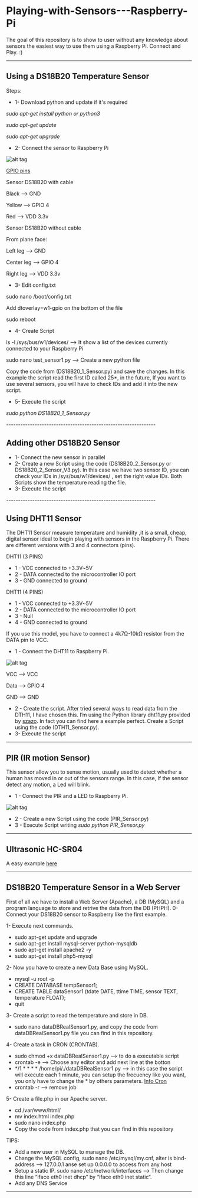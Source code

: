 # Playing-with-Sensors---Raspberry-Pi
The goal of this repository is to show to user without any knowledge about sensors the easiest way to use them using a Raspberry Pi. Connect and Play. :)

------------------------------------------------------
<h2>Using a DS18B20 Temperature Sensor</h2>
Steps:

- 1- Download python and update if it's required
<p><em>sudo apt-get install python or python3</em>
<p><em>sudo apt-get update</em>
<p><em>sudo apt-get upgrade</em>
<p>


- 2- Connect the sensor to Raspberry Pi

![alt tag](https://raw.github.com/rnieva/Playing-with-Sensors---Raspberry-Pi/master/scheme1_DS18B20.png)

[GPIO pins](https://www.raspberrypi.org/documentation/usage/gpio/images/a-and-b-gpio-numbers.png)
<p>Sensor DS18B20 with cable
<p>Black --> GND
<p>Yellow --> GPIO 4 
<p>Red --> VDD 3.3v
<p>
<p>Sensor DS18B20 without cable
<p>From plane face:
<p>Left leg --> GND
<p>Center leg --> GPIO 4 
<p>Right leg --> VDD 3.3v
<p>


- 3- Edit config.txt
<p>sudo nano /boot/config.txt
<p>Add dtoverlay=w1-gpio on the bottom of the file 
<p>sudo reboot
<p>


- 4- Create Script 
<p>ls -l /sys/bus/w1/devices/ --> It show a list of the devices currently connected to your Raspberry Pi
<p>sudo nano test_sensor1.py --> Create a new python file
<p>Copy the code from (DS18B20_1_Sensor.py) and save the changes. In this example the script read the first ID called 25*, in the future, If you want to use several sensors, you will have to check IDs and add it into the new script.
<p>

- 5- Execute the script
<p> <em>sudo python DS18B20_1_Sensor.py</em>
<p>
---------------------------------------------------------------
<h2>Adding other DS18B20 Sensor</h2>

- 1- Connect the new sensor in parallel
- 2- Create a new Script using the code (DS18B20_2_Sensor.py or DS18B20_2_Sensor_V3.py). In this case we have two sensor ID, you can check your IDs in /sys/bus/w1/devices/ , set the right value IDs. Both Scripts show the temperature reading the file.  
- 3- Execute the script

<p>
---------------------------------------------------------------
<h2>Using DHT11 Sensor</h2>

The DHT11 Sensor measure temperature and humidity ,it is a small, cheap, digital sensor ideal to begin playing with sensors in the Raspberry Pi. There are different versions with 3 and 4 connectors (pins).

DHT11 (3 PINS)
- 1 - VCC connected to +3.3V~5V
- 2 - DATA connected to the microcontroller IO port
- 3 - GND connected to ground

DHT11 (4 PINS)
- 1 - VCC connected to +3.3V~5V
- 2 - DATA connected to the microcontroller IO port
- 3 - Null
- 4 - GND connected to ground

If you use this model, you have to connect a 4k7Ω-10kΩ resistor from the DATA pin to VCC.

- 1 - Connect the DHT11 to Raspberry Pi.

![alt tag](https://raw.github.com/rnieva/Playing-with-Sensors---Raspberry-Pi/master/scheme1_DHT11.png)

<p>VCC --> VCC
<p>Data --> GPIO 4 
<p>GND --> GND

- 2 - Create the script.
 After tried several ways to read data from the DTH11, I have chosen this. I’m using the Python library dht11.py provided by [szazo](https://github.com/szazo/DHT11_Python/blob/master/dht11.py). In fact you can find here a example perfect.
 Create a Script using the code (DTH11_Sensor.py).
- 3- Execute the script

------------------------------------------------------------------

<h2>PIR (IR motion Sensor)</h2>
This sensor allow you to sense motion, usually used to detect whether a human has moved in or out of the sensors range.
In this case, If the sensor detect any motion, a Led will blink.

- 1 - Connect the PIR and a LED to Raspberry Pi.
<p>

![alt tag](https://raw.github.com/rnieva/Playing-with-Sensors---Raspberry-Pi/master/scheme_PIR_LED.png)

- 2 - Create a new Script using the code (PIR_Sensor.py)
- 3 - Execute Script writing <em>sudo python PIR_Sensor.py</em>

-------------------------------------------------------------------
<h2>Ultrasonic HC-SR04</h2>

A easy example  [here](https://github.com/rnieva/Ultrasonic-HC-SR04-Raspberry)

-------------------------------------------------------------------
<h2>DS18B20 Temperature Sensor in a Web Server</h2>

First of all we have to install a Web Server (Apache), a DB (MySQL) and a program language to store and retrive the data from the DB (PHPH).
0- Connect your DS18B20 sensor to Raspberry like the first example.

1- Execute next commands.
- sudo apt-get update and upgrade
- sudo apt-get install mysql-server python-mysqldb
- sudo apt-get install apache2 -y
- sudo apt-get install php5-mysql

2- Now you have to create a new Data Base using MySQL.
- mysql -u root -p
- CREATE DATABASE tempSensor1;
- CREATE TABLE dataSensor1 (tdate DATE, ttime TIME, sensor  TEXT, temperature FLOAT);
- quit

3- Create a script to read the temperature and store in DB.
- sudo nano dataDBRealSensor1.py, and copy the code from dataDBRealSensor1.py file you can find in this repository. 

4- Create a task in CRON (CRONTAB).
- sudo chmod +x dataDBRealSensor1.py --> to do a executable script
- crontab -e --> Choose any editor and add next line at the botton
- */1 * * * * /home/pi/./dataDBRealSensor1.py --> in this case the script will execute each 1 minute, you can setup the frecuency like you want, you only have to change the * by others parameters. [Info Cron](https://www.cyberciti.biz/faq/how-do-i-add-jobs-to-cron-under-linux-or-unix-oses/) 
- crontab -r --> remove job

5- Create a file.php in our Apache server.
- cd /var/www/html/
- mv index.html index.php
- sudo nano index.php
- Copy the code from index.php that you can find in this repository

TIPS:
- Add a new user in MySQL to manage the DB.
- Change the MySQL config, sudo nano /etc/mysql/my.cnf, alter is bind-address --> 127.0.0.1 anse set up 0.0.0.0 to access from any host
- Setup a static IP. sudo nano /etc/network/interfaces --> Then change this line “iface eth0 inet dhcp” by “iface eth0 inet static“.
- Add any DNS Service

-------------------------------------------------------------------
